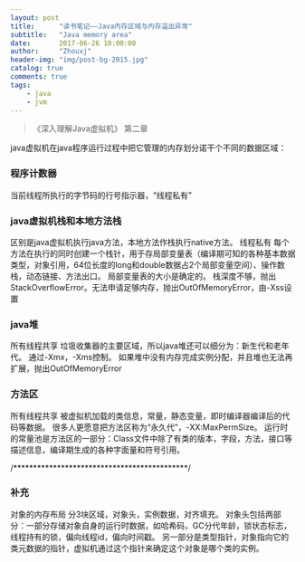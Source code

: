 ```yaml
---
layout: post
title:      "读书笔记——Java内存区域与内存溢出异常"
subtitle:   "Java memory area"
date:       2017-06-26 10:00:00
author:     "Zhouxj"
header-img: "img/post-bg-2015.jpg"
catalog: true
comments: true
tags:
    - java
    - jvm
---
```


>  《深入理解Java虚拟机》 第二章

java虚拟机在java程序运行过程中把它管理的内存划分诺干个不同的数据区域：

### 程序计数器
当前线程所执行的字节码的行号指示器，“线程私有”

### java虚拟机栈和本地方法栈
区别是java虚拟机执行java方法，本地方法作栈执行native方法。
线程私有
每个方法在执行的同时创建一个栈针，用于存局部变量表（编译期可知的各种基本数据类型，对象引用，64位长度的long和double数据占2个局部变量空间）、操作数栈，动态链接、方法出口。
局部变量表的大小是确定的。
栈深度不够，抛出StackOverflowError。无法申请足够内存，抛出OutOfMemoryError，由-Xss设置

### java堆
所有线程共享
垃圾收集器的主要区域，所以java堆还可以细分为：新生代和老年代。
通过-Xmx，-Xms控制。
如果堆中没有内存完成实例分配，并且堆也无法再扩展，抛出OutOfMemoryError

### 方法区
所有线程共享
被虚拟机加载的类信息，常量，静态变量，即时编译器编译后的代码等数据。
很多人更愿意把方法区称为“永久代”，-XX:MaxPermSize。
运行时的常量池是方法区的一部分：Class文件中除了有类的版本，字段，方法，接口等描述信息，编译期生成的各种字面量和符号引用。

/********************************************/
### 补充
对象的内存布局
分3块区域，对象头，实例数据，对齐填充。
对象头包括两部分：一部分存储对象自身的运行时数据，如哈希码，GC分代年龄，锁状态标志，线程持有的锁，偏向线程id，偏向时间戳。
另一部分是类型指针，对象指向它的类元数据的指针，虚拟机通过这个指针来确定这个对象是哪个类的实例。

